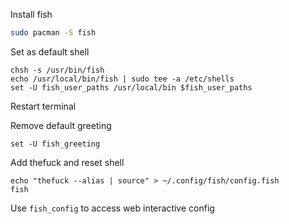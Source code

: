Install fish
```bash
sudo pacman -S fish
```

Set as default shell
```
chsh -s /usr/bin/fish
echo /usr/local/bin/fish | sudo tee -a /etc/shells
set -U fish_user_paths /usr/local/bin $fish_user_paths
```

Restart terminal

Remove default greeting
```fish
set -U fish_greeting
```

Add thefuck and reset shell
```fish
echo "thefuck --alias | source" > ~/.config/fish/config.fish
fish
```

Use `fish_config` to access web interactive config
